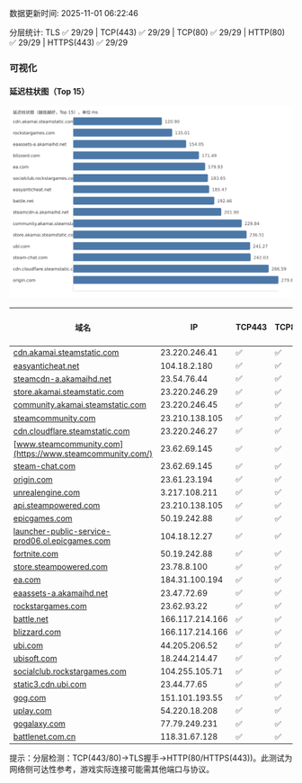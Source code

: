 数据更新时间: 2025-11-01 06:22:46

分层统计: TLS ✅ 29/29 | TCP(443) ✅ 29/29 | TCP(80) ✅ 29/29 | HTTP(80) ✅ 29/29 | HTTPS(443) ✅ 29/29

### 可视化

#### 延迟柱状图（Top 15）

![Latency Chart](latency_chart.svg)

| 域名 | IP | TCP443 | TCP80 | TLS 握手 | HTTP(80) | 状态码 | HTTPS(443) | 状态码(HTTPS) | 延迟(ms) |
|---|---|---|---|---|---|---|---|---|---|
| [cdn.akamai.steamstatic.com](https://cdn.akamai.steamstatic.com/) | 23.220.246.41 | ✅ | ✅ | ✅ | ✅ | 200 | ✅ | 200 | 120.9 |
| [easyanticheat.net](https://easyanticheat.net/) | 104.18.2.180 | ✅ | ✅ | ✅ | ✅ | 301 | ✅ | 301 | 185.47 |
| [steamcdn-a.akamaihd.net](https://steamcdn-a.akamaihd.net/) | 23.54.76.44 | ✅ | ✅ | ✅ | ✅ | 200 | ✅ | 200 | 201.9 |
| [store.akamai.steamstatic.com](https://store.akamai.steamstatic.com/) | 23.220.246.29 | ✅ | ✅ | ✅ | ✅ | 403 | ✅ | 403 | 236.51 |
| [community.akamai.steamstatic.com](https://community.akamai.steamstatic.com/) | 23.220.246.45 | ✅ | ✅ | ✅ | ✅ | 403 | ✅ | 403 | 229.84 |
| [steamcommunity.com](https://steamcommunity.com/) | 23.210.138.105 | ✅ | ✅ | ✅ | ✅ | 302 | ✅ | 200 | 309.71 |
| [cdn.cloudflare.steamstatic.com](https://cdn.cloudflare.steamstatic.com/) | 23.220.246.27 | ✅ | ✅ | ✅ | ✅ | 200 | ✅ | 200 | 266.59 |
| [www.steamcommunity.com](https://www.steamcommunity.com/) | 23.62.69.145 | ✅ | ✅ | ✅ | ✅ | 302 | ✅ | 302 | 294.97 |
| [steam-chat.com](https://steam-chat.com/) | 23.62.69.145 | ✅ | ✅ | ✅ | ✅ | 302 | ✅ | 404 | 242.03 |
| [origin.com](https://origin.com/) | 23.61.23.194 | ✅ | ✅ | ✅ | ✅ | 301 | ✅ | 301 | 279.86 |
| [unrealengine.com](https://unrealengine.com/) | 3.217.108.211 | ✅ | ✅ | ✅ | ✅ | 301 | ✅ | 301 | 285.73 |
| [api.steampowered.com](https://api.steampowered.com/) | 23.210.138.105 | ✅ | ✅ | ✅ | ✅ | 404 | ✅ | 404 | 296.78 |
| [epicgames.com](https://epicgames.com/) | 50.19.242.88 | ✅ | ✅ | ✅ | ✅ | 301 | ✅ | 302 | 291.22 |
| [launcher-public-service-prod06.ol.epicgames.com](https://launcher-public-service-prod06.ol.epicgames.com/) | 104.18.12.27 | ✅ | ✅ | ✅ | ✅ | 404 | ✅ | 404 | 319.38 |
| [fortnite.com](https://fortnite.com/) | 50.19.242.88 | ✅ | ✅ | ✅ | ✅ | 301 | ✅ | 301 | 288.38 |
| [store.steampowered.com](https://store.steampowered.com/) | 23.78.8.100 | ✅ | ✅ | ✅ | ✅ | 302 | ✅ | 200 | 429.84 |
| [ea.com](https://ea.com/) | 184.31.100.194 | ✅ | ✅ | ✅ | ✅ | 301 | ✅ | 301 | 179.93 |
| [eaassets-a.akamaihd.net](https://eaassets-a.akamaihd.net/) | 23.47.72.69 | ✅ | ✅ | ✅ | ✅ | 404 | ✅ | 404 | 154.05 |
| [rockstargames.com](https://rockstargames.com/) | 23.62.93.22 | ✅ | ✅ | ✅ | ✅ | 301 | ✅ | 301 | 135.01 |
| [battle.net](https://battle.net/) | 166.117.214.166 | ✅ | ✅ | ✅ | ✅ | 301 | ✅ | 301 | 192.46 |
| [blizzard.com](https://blizzard.com/) | 166.117.214.166 | ✅ | ✅ | ✅ | ✅ | 302 | ✅ | 302 | 171.49 |
| [ubi.com](https://ubi.com/) | 44.205.206.52 | ✅ | ✅ | ✅ | ✅ | 301 | ✅ | 301 | 241.27 |
| [ubisoft.com](https://ubisoft.com/) | 18.244.214.47 | ✅ | ✅ | ✅ | ✅ | 301 | ✅ | 301 | 327.88 |
| [socialclub.rockstargames.com](https://socialclub.rockstargames.com/) | 104.255.105.71 | ✅ | ✅ | ✅ | ✅ | 301 | ✅ | 307 | 183.65 |
| [static3.cdn.ubi.com](https://static3.cdn.ubi.com/) | 23.44.77.65 | ✅ | ✅ | ✅ | ✅ | 401 | ✅ | 401 | 286.72 |
| [gog.com](https://gog.com/) | 151.101.193.55 | ✅ | ✅ | ✅ | ✅ | 301 | ✅ | 301 | 670.01 |
| [uplay.com](https://uplay.com/) | 54.220.18.208 | ✅ | ✅ | ✅ | ✅ | 301 | ✅ | 301 | 415.18 |
| [gogalaxy.com](https://gogalaxy.com/) | 77.79.249.231 | ✅ | ✅ | ✅ | ✅ | 301 | ✅ | 301 | 511.49 |
| [battlenet.com.cn](https://battlenet.com.cn/) | 118.31.67.128 | ✅ | ✅ | ✅ | ✅ | 308 | ✅ | 302 | 997.17 |

提示：分层检测：TCP(443/80)→TLS握手→HTTP(80/HTTPS(443))。此测试为网络侧可达性参考，游戏实际连接可能需其他端口与协议。